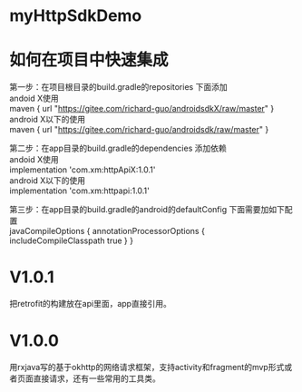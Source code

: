 # myHttpSdkDemo
# 如何在项目中快速集成
第一步：在项目根目录的build.gradle的repositories 下面添加    
andoid X使用          
    maven { url "https://gitee.com/richard-guo/androidsdkX/raw/master" }     
android X以下的使用         
    maven { url "https://gitee.com/richard-guo/androidsdk/raw/master" }   

第二步：在app目录的build.gradle的dependencies  添加依赖       
andoid X使用       
    implementation 'com.xm:httpApiX:1.0.1'    
android X以下的使用    
    implementation 'com.xm:httpapi:1.0.1'    

第三步：在app目录的build.gradle的android的defaultConfig 下面需要加如下配置      
 javaCompileOptions {
     annotationProcessorOptions {
          includeCompileClasspath true
      }
 }
 #
 # V1.0.1
  把retrofit的构建放在api里面，app直接引用。                     
 # V1.0.0
  用rxjava写的基于okhttp的网络请求框架，支持activity和fragment的mvp形式或者页面直接请求，还有一些常用的工具类。


